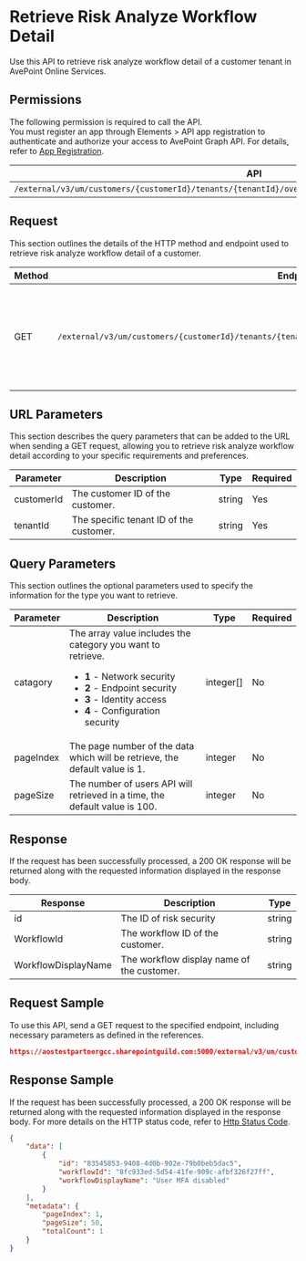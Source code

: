 # Retrieve Risk Analyze Workflow Detail

Use this API to retrieve risk analyze workflow detail of a customer tenant in AvePoint Online Services.

## Permissions

The following permission is required to call the API.  
You must register an app through Elements > API app registration to authenticate and authorize your access to AvePoint Graph API. For details, refer to [App Registration](https://cdn.avepoint.com/assets/apelements-webhelp/avepoint-elements-for-partners/index.htm#!Documents/appregistration.htm).

| API | Permission  |
|-----------|--------|
| `/external/v3/um/customers/{customerId}/tenants/{tenantId}/overview/security/compliances/workflows/batch`|elements.um.user.read.all|  

## Request

This section outlines the details of the HTTP method and endpoint used to retrieve risk analyze workflow detail
of a customer.

| Method | Endpoint | Description |
|-----------|--------|------------|
| GET | `/external/v3/um/customers/{customerId}/tenants/{tenantId}/overview/security/compliances/workflows/batch` | 	Retrieves risk analyze workflow detail of a customer tenant in AvePoint Online Services.

## URL Parameters

This section describes the query parameters that can be added to the URL when sending a GET request, allowing you to retrieve risk analyze workflow detail according to your specific requirements and preferences.

| Parameter | Description | Type | Required |
| --- | --- | --- |---|
| customerId | The customer ID of the customer. | string | Yes |
| tenantId | The specific tenant ID of the customer. | string | Yes |

## Query Parameters

This section outlines the optional parameters used to specify the information for the type you want to retrieve.

| Parameter | Description | Type | Required |
| --- | --- | --- | --- |
| catagory | The array value includes the category you want to retrieve. <ul><li>**1** - Network security</li><li>**2** - Endpoint security</li><li>**3** - Identity access</li><li>**4** - Configuration security</li></ul> | integer[] | No |
| pageIndex | The page number of the data which will be retrieve, the default value is 1. | integer | No |
| pageSize | The number of users API will retrieved in a time, the default value is 100. | integer | No |

## Response

If the request has been successfully processed, a 200 OK response will be returned along with the requested information displayed in the response body.
 
| Response | Description | Type |
| --- | --- | --- |
| id |  The ID of risk security | string |
| WorkflowId |  The workflow ID of the customer. | string |
| WorkflowDisplayName |  The workflow display name of the customer. | string |

## Request Sample

To use this API, send a GET request to the specified endpoint, including necessary parameters as defined in the references. 

```json
https://aostestpartnergcc.sharepointguild.com:5000/external/v3/um/customers/966f35cc-61f4-4070-819c-25cdbcf82a07/tenants/0c7715b3-bc2f-4c4c-a8a0-f3634dcfacec/overview/security/compliances/workflows/batch
```

## Response Sample

If the request has been successfully processed, a 200 OK response will be returned along with the requested information displayed in the response body.
For more details on the HTTP status code, refer to [Http Status Code](https://learn.avepoint.com/docs/Use-AvePoint-Graph-API.html#http-status-code).

```json
{
    "data": [
        {
            "id": "83545853-9408-4d0b-902e-79b0beb5dac5",
            "workflowId": "8fc933ed-5d54-41fe-909c-afbf326f27ff",
            "workflowDisplayName": "User MFA disabled"
        }
    ],
    "metadata": {
        "pageIndex": 1,
        "pageSize": 50,
        "totalCount": 1
    }
}
```